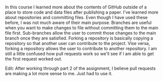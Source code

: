 In this course I learned more about the contents of GitHub outside of a place to store code and data files after publishing a paper. I've learned more about repositories and committing files. Even though I have used these before,
I was not much aware of their main purpose. Branches are useful when you want to make changes to file without committing them to the main file first. Sub-branches allow the user to commit those changes to the main branch once they are 
satisfied. Forking a repository is basically copying a repository so that another user can contribute to the project. Vise versa, forking a repository allows the user to contribute to another repository. I am still a little confused how 
pull requests work so we'll see if I am able to get the first request worked out. 

Edit: After working through part 2 of the assignment, I believe pull requests are making a lot more sense to me. Just had to use it. 
